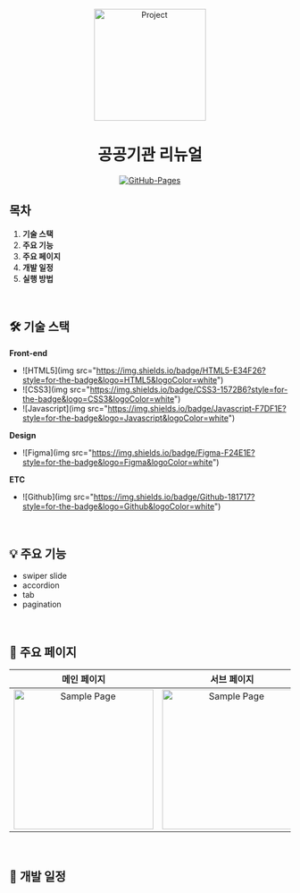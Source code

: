 <div align="center">
  <br />
  <img src="./images/project_logo.png" alt="Project" height="200px" />
  <br />
  <h1>공공기관 리뉴얼</h1>
  <a href="https://github.com/chang9287/test01.git">
  <img src="https://img.shields.io/badge/GitHub%20Pages-Active-AEF359?&logo=github&logoColor=white" alt="GitHub-Pages" />
  </a>
  <br />
</div>

## 목차

1. **기술 스택**
2. **주요 기능**
3. **주요 페이지**
4. **개발 일정**
5. **실행 방법**

<br />

## 🛠 기술 스택

**Front-end**
<br />
 - ![HTML5](img src="https://img.shields.io/badge/HTML5-E34F26?style=for-the-badge&logo=HTML5&logoColor=white")
 - ![CSS3](img src="https://img.shields.io/badge/CSS3-1572B6?style=for-the-badge&logo=CSS3&logoColor=white")
 - ![Javascript](img src="https://img.shields.io/badge/Javascript-F7DF1E?style=for-the-badge&logo=Javascript&logoColor=white")

**Design**
<br />
 - ![Figma](img src="https://img.shields.io/badge/Figma-F24E1E?style=for-the-badge&logo=Figma&logoColor=white")

**ETC**
<br />
 - ![Github](img src="https://img.shields.io/badge/Github-181717?style=for-the-badge&logo=Github&logoColor=white")

<br />

## 💡 주요 기능

- swiper slide
- accordion
- tab
- pagination

<br />

## 📄 주요 페이지

|                               메인 페이지                               |                               서브 페이지                               |
| :---------------------------------------------------------------------: | :---------------------------------------------------------------------: |
| <img src="./images/sample_page.png" alt="Sample Page" height="250px" /> | <img src="./images/sample_page.png" alt="Sample Page" height="250px" /> |

<br />

## 📅 개발 일정

<br />

